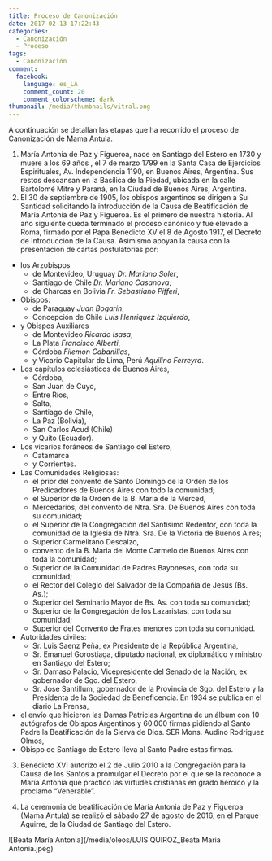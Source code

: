 ```yaml
---
title: Proceso de Canonización
date: 2017-02-13 17:22:43
categories:
  - Canonización
  - Proceso
tags:
  - Canonización
comment:
  facebook:
    language: es_LA
    comment_count: 20
    comment_colorscheme: dark  
thumbnail: /media/thumbnails/vitral.png
---
```


A continuación se detallan las etapas que ha recorrido el proceso de Canonización de Mama Antula.
<!-- more -->
1. María Antonia de Paz y Figueroa, nace en Santiago del Estero en 1730 y muere a los 69 años , el 7 de marzo 1799 en la Santa Casa de Ejercicios Espirituales, Av. Independencia 1190, en Buenos Aires, Argentina. Sus restos descansan en la Basílica de la Piedad, ubicada en la calle Bartolomé Mitre y Paraná, en la Ciudad de Buenos Aires, Argentina.
2. El 30 de septiembre de 1905, los obispos argentinos se dirigen a Su Santidad solicitando la introducción de la Causa de Beatificación de María Antonia de Paz y Figueroa. Es el primero de nuestra historia. Al año siguiente queda terminado el proceso canónico y fue elevado a Roma, firmado por el Papa Benedicto XV el 8 de Agosto 1917, el Decreto de Introducción de la Causa.
Asimismo apoyan la causa con la presentacion de cartas postulatorias por:
  * los Arzobispos
    * de Montevideo, Uruguay _Dr. Mariano Soler_,
    * Santiago de Chile _Dr. Mariano Casanova_,
    * de Charcas en Bolivia _Fr. Sebastiano Pifferi_,
  * Obispos:
    * de Paraguay _Juan Bogarin_,
    * Concepción de Chile _Luis Henriquez Izquierdo_,
  * y Obispos Auxiliares
    * de Montevideo _Ricardo Isasa_,
    * La Plata _Francisco Alberti_,
    * Córdoba _Filemon Cabanillas_,
    * y Vicario Capitular de Lima, Perú _Aquilino Ferreyra_.
  * Los capítulos eclesiásticos de Buenos Aires,
    * Córdoba,
    * San Juan de Cuyo,
    * Entre Ríos,
    * Salta,
    * Santiago de Chile,
    * La Paz (Bolivia),
    * San Carlos Acud (Chile)
    * y Quito (Ecuador).
  * Los vicarios foráneos de Santiago del Estero,
    * Catamarca
    * y Corrientes.
  * Las Comunidades Religiosas:
    * el prior del convento de Santo Domingo de la Orden de los Predicadores de Buenos Aires con todo la comunidad;
    * el Superior de la Orden de la B. Maria de la Merced,
    * Mercedarios, del convento de Ntra. Sra. De Buenos Aires con toda su comunidad;
    * el Superior de la Congregación del Santísimo Redentor, con toda la comunidad de la Iglesia de Ntra. Sra. De la Victoria de Buenos Aires;
    * Superior Carmelitano Descalzo,
    * convento de la B. Maria del Monte Carmelo de Buenos Aires con toda la comunidad;
    * Superior de la Comunidad de Padres Bayoneses, con toda su comunidad;
    * el Rector del Colegio del Salvador de la Compañía de Jesús (Bs. As.);
    * Superior del Seminario Mayor de Bs. As. con toda su comunidad;
    * Superior de la Congregación de los Lazaristas, con toda su comunidad;
    * Superior del  Convento de Frates menores con toda su comunidad.
  * Autoridades civiles:
    * Sr. Luis Saenz Peña, ex Presidente de la República Argentina,
    * Sr. Emanuel Gorostiaga, diputado nacional, ex diplomático y ministro en Santiago del Estero;
    * Sr. Damaso Palacio, Vicepresidente del Senado de la Nación, ex gobernador de Sgo. del Estero,
    * Sr. Jose Santillum, gobernador de la Provincia de Sgo. del Estero y la Presidenta de la Sociedad de Beneficencia.
En 1934 se publica en el diario La Prensa,
  * el envío que hicieron las Damas Patricias Argentina de un álbum con 10 autógrafos de Obispos Argentinos y 60.000 firmas pidiendo al Santo Padre la Beatificación de la Sierva de Dios. SER Mons. Audino Rodriguez Olmos,
  * Obispo de Santiago de Estero lleva al Santo Padre estas firmas.

3. Benedicto XVI autorizo el 2 de Julio 2010 a la Congregación para la Causa de los Santos a promulgar el Decreto por el que se la reconoce a María Antonia que practico las virtudes cristianas en grado heroico y la proclamo “Venerable”.

4. La ceremonia de beatificación de María Antonia de Paz y Figueroa (Mama Antula) se realizó el sábado 27 de agosto de 2016, en el Parque Aguirre, de la Ciudad de Santiago del Estero.

![Beata María Antonia](/media/oleos/LUIS QUIROZ_Beata Maria Antonia.jpeg)
